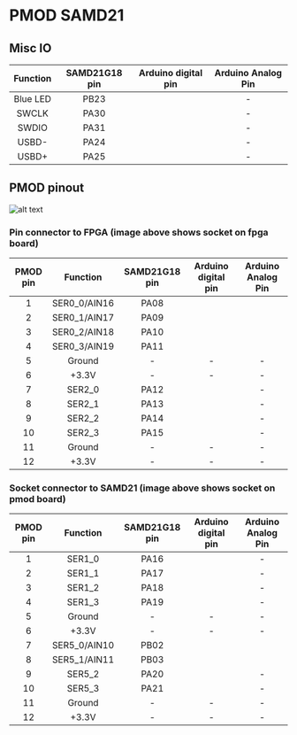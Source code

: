 # PMOD SAMD21

## Misc IO

| Function | SAMD21G18 pin  | Arduino digital pin | Arduino Analog Pin |
|:-------------:|:-----:|:-----:|:-----:|
| Blue LED | PB23 | | - |
| SWCLK | PA30 | | - |
| SWDIO | PA31 | | - |
| USBD- | PA24 | | - |
| USBD+ | PA25 | | - |

## PMOD pinout

![alt text](https://reference.digilentinc.com/_media/reference/pmod/pmod-pinout-2x6.png)

### Pin connector to FPGA (image above shows socket on fpga board)

| PMOD pin  | Function | SAMD21G18 pin  | Arduino digital pin | Arduino Analog Pin |
|:-------------:|:-------------:|:-----:|:-----:|:-----:|
| 1 | SER0_0/AIN16 | PA08 | | |
| 2 | SER0_1/AIN17 | PA09 | | |
| 3 | SER0_2/AIN18 | PA10 | | |
| 4 | SER0_3/AIN19 | PA11 | | |
| 5 | Ground | - | - | - |
| 6 | +3.3V | - | - | - |
| 7 | SER2_0 | PA12 | | - |
| 8 | SER2_1 | PA13 | | - |
| 9 | SER2_2 | PA14 | | - |
| 10 | SER2_3 | PA15 | | - |
| 11 | Ground | - | - | - |
| 12 | +3.3V | - | - | - |

### Socket connector to SAMD21 (image above shows socket on pmod board)

| PMOD pin  | Function | SAMD21G18 pin  | Arduino digital pin | Arduino Analog Pin |
|:-------------:|:-------------:|:-----:|:-----:|:-----:|
| 1 | SER1_0 | PA16 | | - |
| 2 | SER1_1 | PA17 | | - |
| 3 | SER1_2 | PA18 | | - |
| 4 | SER1_3 | PA19 | | - |
| 5 | Ground | - | - | - |
| 6 | +3.3V | - | - | - |
| 7 | SER5_0/AIN10 | PB02 | | |
| 8 | SER5_1/AIN11 | PB03 | | |
| 9 | SER5_2 | PA20 | | - |
| 10 | SER5_3 | PA21 | | - |
| 11 | Ground | - | - | - |
| 12 | +3.3V | - | - | - |
